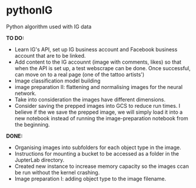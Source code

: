 # pythonIG
Python algorithm used with IG data

**TO DO:**
* Learn IG's API, set up IG business account and Facebook business account that are to be linked. 
* Add content to the IG accounnt (image with comments, likes) so that when the API is set up, a test webscrape can be done. Once successful, can move on to a real page (one of the tattoo artists')
* Image classification model building
* image preparation II: flattening and normalising images for the neural network. 
* Take into consideration the images have different dimensions. 
* Consider saving the prepped images into GCS to reduce run times. I believe if the we save the prepped image, we will simply load it into a new notebook instead of running the image-preparation notebook from the beginning. 

**DONE:**
* Organising images into subfolders for each object type in the image. 
* Instructions for mounting a bucket to be accessed as a folder in the JupterLab directory. 
* Created new instance to increase memory capacity so the images ccan be run without the kernel crashing. 
* Image preparation I: adding object type to the image filename. 

